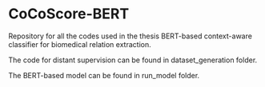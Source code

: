 # CoCoScore-BERT

Repository for all the codes used in the thesis BERT-based context-aware classifier for biomedical relation extraction.

The code for distant supervision can be found in dataset_generation folder.

The BERT-based model can be found in run_model folder.

